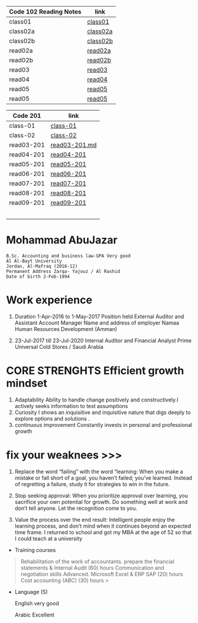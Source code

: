 

| Code 102 Reading Notes| link   |
| -----------| -----------------------|
| class01    |[class01](class01.md)   |
| class02a   |[class02a](class02a.md) |
| class02b   |[class02b](class02b.md) |
| read02a    |[read02a](read02a.md)   |
| read02b    |[read02b](read02b.md)   |
| read03     |[read03](read03.md)     |
| read04     |[read04](read04.md)     |
| read05     |[read05](read05.md)     |
| read05     |[read05](read05.md)     |



| Code 201       | link                             |
| ---------------| -------------------------------- |
|class-01        |[class-01](class-01.md)           |
|class-02        |[class-02](class-02.md)           |
|read03-201      |[read03-201.md](read03-201.md)    |
|read04-201      |[read04-201](read04-201.md)       |
|read05-201      |[read05-201](read05-201.md)       |
|read06-201      |[read06-201](read06-201.md)       |
|read07-201      |[read07-201](read07-201.md)       |
|read08-201      |[read08-201](read08-201.md)       |
|read09-201      |[read09-201](read09-201.md)       |
|                |[]()                              |
|                |[]()                              |
|                |[]()                              |
|                |[]()                              |
|                |[]()                              |

# Mohammad AbuJazar
```
B.Sc. Accounting and business law-GPA Very good
Al Al-Bayt University
Jordan, Al-Mafraq (2016-12)
Permanent Address Zarqa- Yajouz / Al Rashid
Date of birth 2-Feb-1994
```
# Work experience
1. Duration 1-Apr-2016 to 1-May-2017
Position held External Auditor and Assistant Account Manager
Name and address of
employer
Namaa Human Resources Development (Amman)

2. 23-Jul-2017 till 23-Jul-2020
Internal Auditor and Financial Analyst 
Prime Universal Cold Stores / Saudi  Arabia

# CORE STRENGHTS Efficient growth mindset
1. Adaptability
   Ability to handle change positively and constructively.I actively seeks information to test assumptions 
2. Curiosity 
   I shows an inquisitive and inquisitive nature that digs deeply to explore options and solutions .
3. continuous improvement
   Constantly invests in personal and professional growth   
 
 # fix your weaknees >>>
1. Replace the word “failing” with the word “learning: When you make a mistake or fall short of a goal, you haven’t failed; you’ve learned. Instead of regretting a failure, study it for strategies to win in the future.

2. Stop seeking approval: When you prioritize approval over learning, you sacrifice your own potential for growth. Do something well at work and don’t tell anyone. Let the recognition come to you.

3. Value the process over the end result: Intelligent people enjoy the learning process, and don’t mind when it continues beyond an expected time frame. I returned to school and got my MBA at the age of 52 so that I could teach at a university
 

* Training courses 
> Rehabilitation of the work of accountants. prepare 
the financial statements & Internal Audit (60) hours
 Communication and negotiation skills Advanced.
 Microsoft Excel & ERP SAP (20) hours 
 Cost accounting (ABC) (30) hours >
 * Language (S)

    English very good 

    Arabic Excellent 